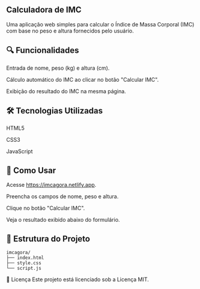 ## Calculadora de IMC
Uma aplicação web simples para calcular o Índice de Massa Corporal (IMC) com base no peso e altura fornecidos pelo usuário.

## 🔍 Funcionalidades
Entrada de nome, peso (kg) e altura (cm).

Cálculo automático do IMC ao clicar no botão "Calcular IMC".

Exibição do resultado do IMC na mesma página.

## 🛠️ Tecnologias Utilizadas
HTML5

CSS3

JavaScript


## 🚀 Como Usar
Acesse https://imcagora.netlify.app.

Preencha os campos de nome, peso e altura.

Clique no botão "Calcular IMC".

Veja o resultado exibido abaixo do formulário.

## 📁 Estrutura do Projeto
````
imcagora/
├── index.html
├── style.css
└── script.js
````
📄 Licença
Este projeto está licenciado sob a Licença MIT.
